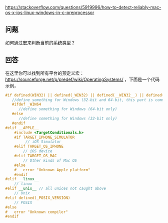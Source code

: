 <https://stackoverflow.com/questions/5919996/how-to-detect-reliably-mac-os-x-ios-linux-windows-in-c-preprocessor>

## 问题

如何通过宏来判断当前的系统类型？

## 回答

在这里你可以找到所有平台的预定义宏：https://sourceforge.net/p/predef/wiki/OperatingSystems/ ，下面是一个代码示例，

```c++
#if defined(WIN32) || defined(_WIN32) || defined(__WIN32__) || defined(__NT__)
   //define something for Windows (32-bit and 64-bit, this part is common)
   #ifdef _WIN64
      //define something for Windows (64-bit only)
   #else
      //define something for Windows (32-bit only)
   #endif
#elif __APPLE__
    #include <TargetConditionals.h>
    #if TARGET_IPHONE_SIMULATOR
         // iOS Simulator
    #elif TARGET_OS_IPHONE
        // iOS device
    #elif TARGET_OS_MAC
        // Other kinds of Mac OS
    #else
    #   error "Unknown Apple platform"
    #endif
#elif __linux__
    // linux
#elif __unix__ // all unices not caught above
    // Unix
#elif defined(_POSIX_VERSION)
    // POSIX
#else
#   error "Unknown compiler"
#endif
```
